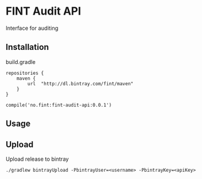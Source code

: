 # FINT Audit API

Interface for auditing

## Installation

build.gradle

```
repositories {
    maven {
        url  "http://dl.bintray.com/fint/maven"
    }
}

compile('no.fint:fint-audit-api:0.0.1')
```

## Usage


## Upload

Upload release to bintray

`./gradlew bintrayUpload -PbintrayUser=<username> -PbintrayKey=<apiKey>`